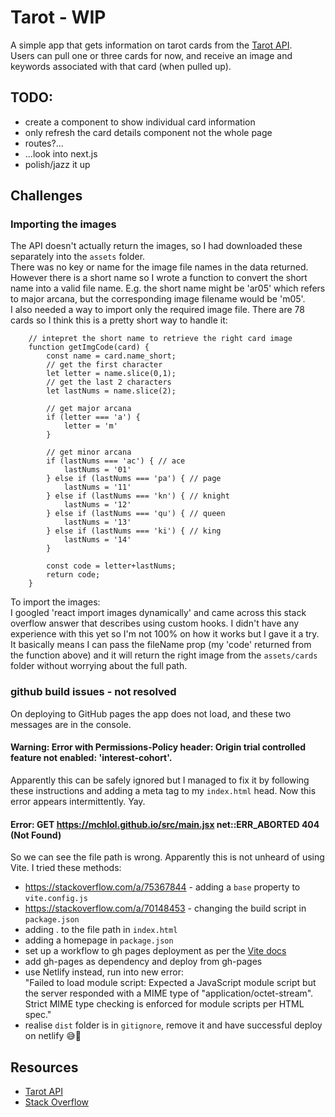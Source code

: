 # Tarot - WIP

A simple app that gets information on tarot cards from the [Tarot API](https://github.com/ekelen/tarot-api).  
Users can pull one or three cards for now, and receive an image and keywords associated with that card (when pulled up).  

## TODO:
- create a component to show individual card information
- only refresh the card details component not the whole page
- routes?... 
- ...look into next.js
- polish/jazz it up 

## Challenges

### Importing the images

The API doesn't actually return the images, so I had downloaded these separately into the `assets` folder.  
There was no key or name for the image file names in the data returned. However there is a short name so I wrote a function to convert the short name into a valid file name. E.g. the short name might be 'ar05' which refers to major arcana, but the corresponding image filename would be 'm05'.  
I also needed a way to import only the required image file. There are 78 cards so I think this is a pretty short way to handle it:  

```
    // intepret the short name to retrieve the right card image
    function getImgCode(card) {
        const name = card.name_short;
        // get the first character
        let letter = name.slice(0,1);
        // get the last 2 characters
        let lastNums = name.slice(2);

        // get major arcana
        if (letter === 'a') {
            letter = 'm'
        } 

        // get minor arcana
        if (lastNums === 'ac') { // ace
            lastNums = '01'
        } else if (lastNums === 'pa') { // page
            lastNums = '11'
        } else if (lastNums === 'kn') { // knight
            lastNums = '12'
        } else if (lastNums === 'qu') { // queen
            lastNums = '13'
        } else if (lastNums === 'ki') { // king
            lastNums = '14'
        }

        const code = letter+lastNums;
        return code;
    }
```

To import the images:  
I googled 'react import images dynamically' and came across this stack overflow answer that describes using custom hooks. I didn't have any experience with this yet so I'm not 100% on how it works but I gave it a try. It basically means I can pass the fileName prop (my 'code' returned from the function above) and it will return the right image from the `assets/cards` folder without worrying about the full path.  

### github build issues - not resolved

On deploying to GitHub pages the app does not load, and these two messages are in the console.  

#### Warning: Error with Permissions-Policy header: Origin trial controlled feature not enabled: 'interest-cohort'.
Apparently this can be safely ignored but I managed to fix it by following these instructions and adding a meta tag to my `index.html` head. Now this error appears intermittently. Yay.


#### Error: GET https://mchlol.github.io/src/main.jsx net::ERR_ABORTED 404 (Not Found)
So we can see the file path is wrong. Apparently this is not unheard of using Vite. I tried these methods: 
- https://stackoverflow.com/a/75367844 - adding a `base` property to `vite.config.js`
- https://stackoverflow.com/a/70148453 - changing the build script in `package.json`
- adding . to the file path in `index.html`
- adding a homepage in `package.json`
- set up a workflow to gh pages deployment as per the [Vite docs](https://vitejs.dev/guide/static-deploy.html)
- add gh-pages as dependency and deploy from gh-pages
- use Netlify instead, run into new error:  
"Failed to load module script: Expected a JavaScript module script but the server responded with a MIME type of "application/octet-stream". Strict MIME type checking is enforced for module scripts per HTML spec."
- realise `dist` folder is in `gitignore`, remove it and have successful deploy on netlify 😅🔫


## Resources

- [Tarot API](https://github.com/ekelen/tarot-api)
- [Stack Overflow](https://stackoverflow.com/a/70024111)